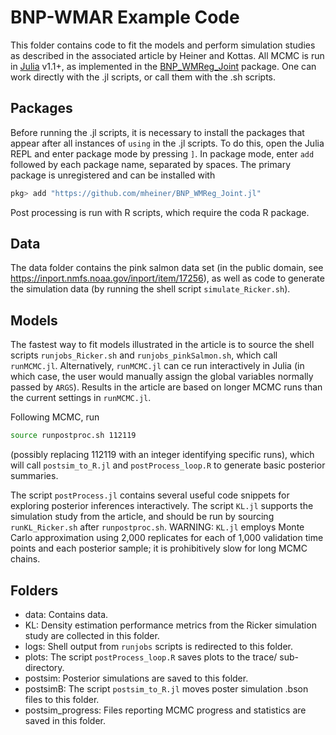 # BNP-WMAR Example Code

This folder contains code to fit the models and perform simulation studies as described in the associated article by Heiner and Kottas. All MCMC is run in [Julia](https://julialang.org/) v1.1+, as implemented in the [BNP_WMReg_Joint](https://) package. One can work directly with the .jl scripts, or call them with the .sh scripts.

## Packages

Before running the .jl scripts, it is necessary to install the packages that appear after all instances of `using` in the .jl scripts. To do this, open the Julia REPL and enter package mode by pressing `]`. In package mode, enter `add` followed by each package name, separated by spaces. The primary package is unregistered and can be installed with

```julia
pkg> add "https://github.com/mheiner/BNP_WMReg_Joint.jl"
```

Post processing is run with R scripts, which require the coda R package.

## Data

The data folder contains the pink salmon data set (in the public domain, see <https://inport.nmfs.noaa.gov/inport/item/17256>), as well as code to generate the simulation data (by running the shell script `simulate_Ricker.sh`).

## Models

The fastest way to fit models illustrated in the article is to source the shell scripts `runjobs_Ricker.sh` and `runjobs_pinkSalmon.sh`, which call `runMCMC.jl`. Alternatively, `runMCMC.jl` can ce run interactively in Julia (in which case, the user would manually assign the global variables normally passed by `ARGS`). Results in the article are based on longer MCMC runs than the current settings in `runMCMC.jl`.

Following MCMC, run 
```bash
source runpostproc.sh 112119
```
(possibly replacing 112119 with an integer identifying specific runs), which will call `postsim_to_R.jl` and `postProcess_loop.R` to generate basic posterior summaries.

The script `postProcess.jl` contains several useful code snippets for exploring posterior inferences interactively. The script `KL.jl` supports the simulation study from the article, and should be run by sourcing `runKL_Ricker.sh` after `runpostproc.sh`. WARNING: `KL.jl` employs Monte Carlo approximation using 2,000 replicates for each of 1,000 validation time points and each posterior sample; it is prohibitively slow for long MCMC chains.

## Folders

- data: Contains data.
- KL: Density estimation performance metrics from the Ricker simulation study are collected in this folder.
- logs: Shell output from `runjobs` scripts is redirected to this folder.
- plots: The script `postProcess_loop.R` saves plots to the trace/ sub-directory.
- postsim: Posterior simulations are saved to this folder.
- postsimB: The script `postsim_to_R.jl` moves poster simulation .bson files to this folder.
- postsim_progress: Files reporting MCMC progress and statistics are saved in this folder.
